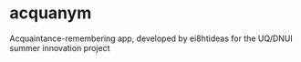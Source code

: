 # acquanym
Acquaintance-remembering app, developed by ei8htideas for the UQ/DNUI summer innovation project 
